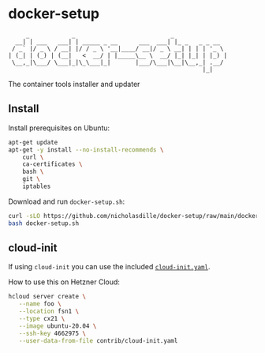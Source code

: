 # docker-setup

```plaintext
     _            _                           _
  __| | ___   ___| | _____ _ __      ___  ___| |_ _   _ _ __
 / _` |/ _ \ / __| |/ / _ \ '__|____/ __|/ _ \ __| | | | '_ \
| (_| | (_) | (__|   <  __/ | |_____\__ \  __/ |_| |_| | |_) |
 \__,_|\___/ \___|_|\_\___|_|       |___/\___|\__|\__,_| .__/
                                                       |_|
```

The container tools installer and updater

## Install

Install prerequisites on Ubuntu:

```bash
apt-get update
apt-get -y install --no-install-recommends \
    curl \
    ca-certificates \
    bash \
    git \
    iptables
```

Download and run `docker-setup.sh`:

```bash
curl -sLO https://github.com/nicholasdille/docker-setup/raw/main/docker-setup.sh
bash docker-setup.sh
```

## cloud-init

If using `cloud-init` you can use the included [`cloud-init.yaml`](contrib/cloud-init.yaml).

How to use this on Hetzner Cloud:

```bash
hcloud server create \
   --name foo \
   --location fsn1 \
   --type cx21 \
   --image ubuntu-20.04 \
   --ssh-key 4662975 \
   --user-data-from-file contrib/cloud-init.yaml
```
